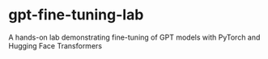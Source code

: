 # gpt-fine-tuning-lab
A hands-on lab demonstrating fine-tuning of GPT models with PyTorch and Hugging Face Transformers
